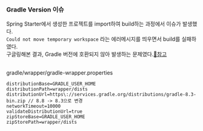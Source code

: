 ### Gradle Version 이슈

Spring Starter에서 생성한 프로젝트를 import하여 build하는 과정에서 이슈가 발생했다.<br/>
`Could not move temporary workspace` 라는 에러메시지를 띄우면서 build를 실패하였다.<br/>
구글링해본 결과, Gradle 버전에 호환되지 않아 발생하는 문제였다.[🔗참고](https://velog.io/@jyl9311/IntelliJ-Could-not-move-temporary-workspace-%EC%98%A4%EB%A5%98-%ED%95%B4%EA%B2%B0)
<br/><br/>

gradle/wrapper/gradle-wrapper.properties

```
distributionBase=GRADLE_USER_HOME
distributionPath=wrapper/dists
distributionUrl=https\://services.gradle.org/distributions/gradle-8.3-bin.zip // 8.8 -> 8.3으로 변경
networkTimeout=10000
validateDistributionUrl=true
zipStoreBase=GRADLE_USER_HOME
zipStorePath=wrapper/dists
```
